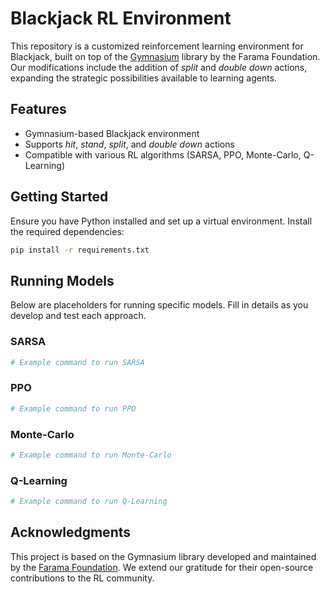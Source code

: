# Blackjack RL Environment

This repository is a customized reinforcement learning environment for Blackjack, built on top of the [Gymnasium](https://github.com/Farama-Foundation/Gymnasium) library by the Farama Foundation. Our modifications include the addition of *split* and *double down* actions, expanding the strategic possibilities available to learning agents.

## Features
- Gymnasium-based Blackjack environment
- Supports *hit*, *stand*, *split*, and *double down* actions
- Compatible with various RL algorithms (SARSA, PPO, Monte-Carlo, Q-Learning)

## Getting Started
Ensure you have Python installed and set up a virtual environment. Install the required dependencies:
```bash
pip install -r requirements.txt
```

## Running Models
Below are placeholders for running specific models. Fill in details as you develop and test each approach.

### SARSA
```bash
# Example command to run SARSA
```

### PPO
```bash
# Example command to run PPO
```

### Monte-Carlo
```bash
# Example command to run Monte-Carlo
```

### Q-Learning
```bash
# Example command to run Q-Learning
```

## Acknowledgments
This project is based on the Gymnasium library developed and maintained by the [Farama Foundation](https://github.com/Farama-Foundation). We extend our gratitude for their open-source contributions to the RL community.

